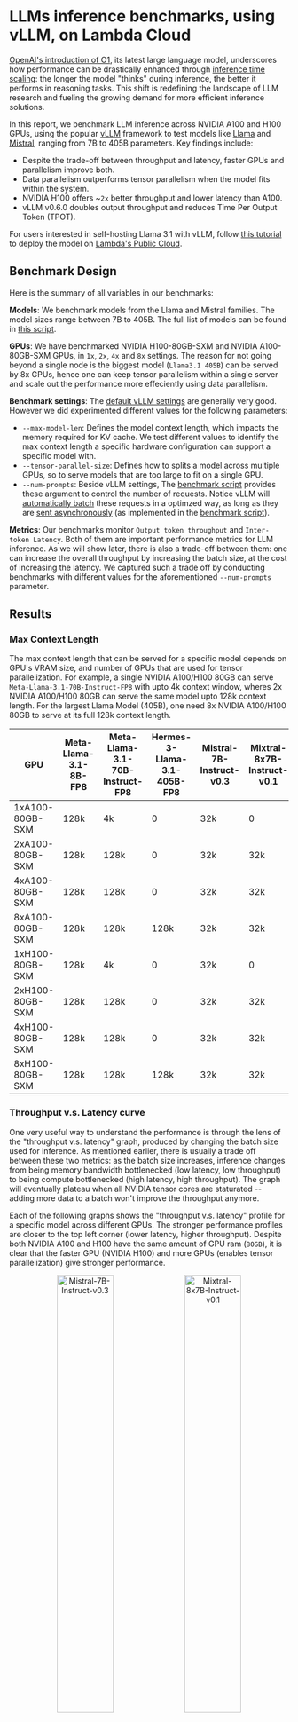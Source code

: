 
# LLMs inference benchmarks, using vLLM, on Lambda Cloud

[OpenAI's introduction of O1](https://openai.com/index/introducing-openai-o1-preview/), its latest large language model, underscores how performance can be drastically enhanced through [inference time scaling](https://openai.com/index/learning-to-reason-with-llms/): the longer the model "thinks" during inference, the better it performs in reasoning tasks. This shift is redefining the landscape of LLM research and fueling the growing demand for more efficient inference solutions.

In this report, we benchmark LLM inference across NVIDIA A100 and H100 GPUs, using the popular [vLLM](https://github.com/vllm-project/vllm) framework to test models like [Llama](https://www.llama.com/) and [Mistral](https://docs.mistral.ai/getting-started/models/), ranging from 7B to 405B parameters. Key findings include:

* Despite the trade-off between throughput and latency, faster GPUs and parallelism improve both.
* Data parallelism outperforms tensor parallelism when the model fits within the system.
* NVIDIA H100 offers ~`2x` better throughput and lower latency than A100.
* vLLM v0.6.0 doubles output throughput and reduces Time Per Output Token (TPOT).

For users interested in self-hosting Llama 3.1 with vLLM, follow [this tutorial]((https://docs.lambdalabs.com/on-demand-cloud/how-to-serve-the-llama-3.1-8b-and-70b-models-using-lambda-cloud-on-demand-instances?utm_source=linkedin&utm_medium=organic-social&utm_campaign=2024-09-vLLM-Benchmark-Report&utm_content=post-a)) to deploy the model on [Lambda's Public Cloud](https://lambdalabs.com/service/gpu-cloud).

## Benchmark Design

Here is the summary of all variables in our benchmarks:

__Models__: We benchmark models from the Llama and Mistral families. The model sizes range between 7B to 405B. The full list of models can be found in [this script](https://github.com/LambdaLabsML/vllm-benchmark/blob/main/cache_model.py#L3). 

__GPUs__: We have benchmarked NVIDIA H100-80GB-SXM and NVIDIA A100-80GB-SXM GPUs, in `1x`, `2x`, `4x` and `8x` settings. The reason for not going beyond a single node is the biggest model (`Llama3.1 405B`) can be served by 8x GPUs, hence one can keep tensor parallelism within a single server and scale out the performance more effeciently using data parallelism. 

__Benchmark settings__: The [default vLLM settings](https://docs.vllm.ai/en/latest/models/engine_args.html) are generally very good. However we did experimented different values for the following parameters:
* `--max-model-len`: Defines the model context length, which impacts the memory required for KV cache. We test different values to identify the max context length a specific hardware configuration can support a specific model with.
* `--tensor-parallel-size`: Defines how to splits a model across multiple GPUs, so to serve models that are too large to fit on a single GPU.
* `--num-prompts`: Beside vLLM settings, The [benchmark script](https://github.com/vllm-project/vllm/blob/main/benchmarks/benchmark_serving.py) provides these argument to control the number of requests. Notice vLLM will [automatically batch](https://github.com/vllm-project/vllm/issues/1707#issuecomment-1816797973) these requests in a optimzed way, as long as they are [sent asynchronously](https://github.com/vllm-project/vllm/issues/2257#issuecomment-1869400614) (as implemented in the [benchmark script](https://github.com/vllm-project/vllm/blob/main/benchmarks/benchmark_serving.py)).

__Metrics__: Our benchmarks monitor `Output token throughput` and `Inter-token Latency`. Both of them are important performance metrics for LLM inference. As we will show later, there is also a trade-off between them: one can increase the overall throughput by increasing the batch size, at the cost of increasing the latency. We captured such a trade off by conducting benchmarks with different values for the aforementioned `--num-prompts` parameter.


## Results

### Max Context Length

The max context length that can be served for a specific model depends on GPU's VRAM size, and number of GPUs that are used for tensor parallelization. For example, a single NVIDIA A100/H100 80GB can serve `Meta-Llama-3.1-70B-Instruct-FP8` with upto 4k context window, wheres 2x NVIDIA A100/H100 80GB can serve the same model upto 128k context length. For the largest Llama Model (405B), one need 8x NVIDIA A100/H100 80GB to serve at its full 128k context length.

| GPU                | Meta-Llama-3.1-8B-FP8 | Meta-Llama-3.1-70B-Instruct-FP8 | Hermes-3-Llama-3.1-405B-FP8 | Mistral-7B-Instruct-v0.3 | Mixtral-8x7B-Instruct-v0.1 | Mixtral-8x22B-Instruct-v0.1 | Mistral-Nemo-Instruct-2407 | Mistral-Large-Instruct-2407 |
|--------------------|-----------------------|---------------------------------|-----------------------------|---------------------------|----------------------------|-----------------------------|----------------------------|-----------------------------|
| 1xA100-80GB-SXM    | 128k                | 4k                            | 0                           | 32k                     | 0                          | 0                           | 128k                    | 0                           |
| 2xA100-80GB-SXM    | 128k                | 128k                          | 0                           | 32k                     | 32k                      | 0                           | 128k                    | 0                           |
| 4xA100-80GB-SXM    | 128k                | 128k                          | 0                           | 32k                     | 32k                      | 16k                       | 128k                    | 128k                     |
| 8xA100-80GB-SXM    | 128k                | 128k                          | 128k                      | 32k                     | 32k                      | 64k                       | 128k                    | 128k                     |
| 1xH100-80GB-SXM    | 128k                | 4k                            | 0                           | 32k                     | 0                          | 0                           | 128k                    | 0                           |
| 2xH100-80GB-SXM    | 128k                | 128k                          | 0                           | 32k                     | 32k                      | 0                           | 128k                    | 0                           |
| 4xH100-80GB-SXM    | 128k                | 128k                          | 0                           | 32k                     | 32k                      | 16k                       | 128k                    | 128k                     |
| 8xH100-80GB-SXM    | 128k                | 128k                          | 128k                      | 32k                     | 32k                      | 64k                       | 128k                    | 128k                     |


### Throughput v.s. Latency curve
One very useful way to understand the performance is through the lens of the "throughput v.s. latency" graph, produced by changing the batch size used for inference. As mentioned earlier, there is usually a trade off between these two metrics: as the batch size increases, inference changes from being memory bandwidth bottlenecked (low latency, low throughput) to being compute bottlenecked (high latency, high throughput). The graph will eventually plateau when all NVIDIA tensor cores are staturated -- adding more data to a batch won't improve the throughput anymore.

Each of the following graphs shows the "throughput v.s. latency" profile for a specific model across different GPUs. The stronger performance profiles are closer to the top left corner (lower latency, higher throughput). Despite both NVIDIA A100 and H100 have the same amount of GPU ram (`80GB`), it is clear that the faster GPU (NVIDIA H100) and more GPUs (enables tensor parallelization) give stronger performance. 

<p align="center">
  <img src="./renders_v0/Mistral-7B-Instruct-v0.3_len2000.png" alt="Mistral-7B-Instruct-v0.3" width="45%" />
  <img src="./renders_v0/Mixtral-8x7B-Instruct-v0.1_len2000.png" alt="Mixtral-8x7B-Instruct-v0.1" width="45%" />
  <!-- <img src="./renders_v0/Mixtral-8x22B-Instruct-v0.1_len2000.png" alt="Mixtral-8x22B-Instruct-v0.1" width="30%" /> -->
</p>


Similarly, we can plot the "throughput v.s. latency" profile for the same GPU but across different models. It is no surprise that given the same GPU, the profile of smaller models are closer to the top left. And in general serving larger models require more GPUs, as some of the models are missing from the 1x and 2x figures.

<p align="center">
  <img src="./renders_v0/1xH100-80GB-SXM.png" alt="1xH100-80GB-SXM" width="45%" />
  <!-- <img src="./renders_v0/2xH100-80GB-SXM.png" alt="2xH100-80GB-SXM" width="45%" /> -->
  <img src="./renders_v0/8xH100-80GB-SXM.png" alt="8xH100-80GB-SXM" width="45%" />
</p>


### Tensor Parallel v.s. Data Parallel
Which is a better way to scale the performance? Is it better to scale vertically using tensor parallelism, or is it better to scale horizontally with data parallelism. The former gives you a "beefier" processor by combining the memory and tensor cores from multiple GPUs, at the cost of inter-device communication; while the later keep each GPUs independent so you have a fleet of less powerful devices. 

The following figures illustrate the different characteristics of these two parallelism strategies. To do so, we doubled the number of GPUs and applied either DP to horizontally scale the system, or TP to vertically scale the system. We also double the number of prompts used in the system so to make sure data parallelism could double its throughput while keeping the latency unaffected. Our benchmark showed tensor parallelism runs at lower latencies, while data parallelism runs at higher throughputs. 

<p align="center">
  <img src="./renders/scale_Mistral-7B-Instruct-v0.3_len2000.png" alt="scale_Mistral-7B-Instruct-v0.3_len2000" width="45%" />
  <img src="./renders/scale_Mixtral-8x7B-Instruct-v0.1_len2000.png" alt="scale_Mixtral-8x7B-Instruct-v0.1_len2000" width="45%" />
  <!-- <img src="./renders/scale_Mixtral-8x22B-Instruct-v0.1_len2000.png" alt="scale_Mixtral-8x22B-Instruct-v0.1_len2000" width="30%" /> -->
</p>

In general, scaling inference using data parallelism is often more effective than tensor parallelism, if the model fits within the system. The table below provides some data, showing how `throughput/latency` scales poorly for "overly" tensor parallelized systems: with `--num-prompts` fixed at 320 to ensure a large batch size and fully utilize the compute, the throughputs of tensor parallelism still scale far from linearly, unlike the expected behavior with data parallelism.

|                  | Meta-Llama-3.1-8B-FP8 | Meta-Llama-3.1-70B-Instruct-FP8 | Hermes-3-Llama-3.1-405B-FP8 | Mistral-7B-Instruct-v0.3 | Mixtral-8x7B-Instruct-v0.1 | Mixtral-8x22B-Instruct-v0.1 | Mistral-Nemo-Instruct-2407 | Mistral-Large-Instruct-2407 |
|------------------|----------------------:|--------------------------------:|----------------------------:|-------------------------:|---------------------------:|----------------------------:|----------------------------:|-----------------------------:|
| 1xA100-80GB-SXM  | 1517.54/42.85          | 208.79/58.26                    | N/A                         | 1591.4/56.51             | N/A                        | N/A                         | 1277.85/61.48               | N/A                          |
| 2xA100-80GB-SXM  | 1854.27/38.21          | 662.64/120.32                   | N/A                         | 1861.61/53.52            | 1017.34/67.24              | N/A                         | 1593.97/51.39               | N/A                          |
| 4xA100-80GB-SXM  | 1899.76/40.02          | 956.53/88.25                    | N/A                         | 2228.35/44.66            | 1098.11/56.05              | 715.37/95.54                | 1919.13/44.7                | 642.03/129.96                |
| 8xA100-80GB-SXM  | 1972.26/40.47          | 1162.78/74.12                   | 467.85/180.74               | 2381.43/39.89            | 1289.26/49.91              | 946.22/71.43                | 2035.34/40.7                | 947.56/88.72                 |
| 1xH100-80GB-SXM  | 3400.4/19.75           | 418.92/35.84                    | N/A                         | 3281.19/27.23            | N/A                        | N/A                         | 2414.81/31.16               | N/A                          |
| 2xH100-80GB-SXM  | 3688.64/18.83          | 1727.69/49.33                   | N/A                         | 3758.54/24.26            | 1430.42/38.08              | N/A                         | 3064.06/24.44               | N/A                          |
| 4xH100-80GB-SXM  | 3475.27/20.26          | 2242.99/38.26                   | N/A                         | 4133.32/21.79            | 2102.86/30.36              | 1190.38/51.35               | 3509.24/22.1                | 1301.24/56.42                |
| 8xH100-80GB-SXM  | 3931.83/17.61          | 2572.8/33.71                    | 1230.74/73.54               | 4397.11/21.56            | 2073.9/25.88               | 1558.66/39.25               | 3686.29/22.85               | 1734.19/46.23                |


### Performance v.s. max_model_len
Although the `max_model_len` decides the max context length a system can support a model with, it is interesting that the "throughput v.s. latency" profile doesn't vary by it. As shown in the figure below, there is little difference between the benchmark outcomes of the same system using `max_model_len` range between `2000`  to `128000`. 

<p align="center">
  <img src="./renders/1xH100-80GB-SXM_Meta-Llama-3.1-8B-FP8.png" alt="1xH100-80GB-SXM_Meta-Llama-3.1-8B-FP8" width="45%" />
  <img src="./renders/2xH100-80GB-SXM_Meta-Llama-3.1-70B-Instruct-FP8.png" alt="2xH100-80GB-SXM_Meta-Llama-3.1-70B-Instruct-FP8" width="45%" />
  <!-- <img src="./renders/8xH100-80GB-SXM_Hermes-3-Llama-3.1-405B-FP8.png" alt="8xH100-80GB-SXM_Hermes-3-Llama-3.1-405B-FP8" width="30%" /> -->
</p>


### H100 v.s. A100
The performance gap between NVIDIA H100 80GB SXM and A100 80GB SXM varies from model to model. Overall H100 can deliver around 2x higher throughput and 2x lower latency. As an example, for serving `Mistral-7B-Instruct-v0.3`, `1xH100` delivers 2.06x higher througput and 2.07x lower latency. For serving `Hermes-3-Llama-3.1-405B-FP8`, `8xH100` delivers 2.65x higher throughput and 2.45x lower latency. 


### vLLM v0.5.4 v.s. v0.6.0
This benchmark was conducted with vLLM `v0.5.4`. We observed major improvements with the latest version, `v0.6.0`, particularly in reducing CPU overhead. Our tests confirm that `v0.6.0` more than doubles output throughput and reduces Median Time Per Output Token (TPOT) for Llama 3.1 8B and 70B models. This is largely thanks to the multi-step scheduling feature (`num-scheduler-steps=10`). The performance gain is smaller for the Llama 405B model, likely due to its heavier computation where CPU bottlenecks are less significant.

A key improvement in `v0.6.0` is higher GPU utilization. For example, in the Llama 3.1 8B benchmark, GPU power draw increased from `~60%` in `v0.5.4` to `~95%`.

One "tradeoff" is the higher median inter-token latency (ITL) in `v0.6.0`, as [reported by other community contributors](https://github.com/sgl-project/sglang/tree/main/benchmark/benchmark_vllm_060). Since tokens are streamed only after a batch of generation steps is complete, ITL will be inflated by the `num-scheduler-steps`. This can cause some "chunkiness" in streaming, but it’s unlikely to affect user experience since most LLM services stream faster than the human reading speed.

The tables below compare the performance of `v0.5.4`, `v0.6.0+step1`, and `v0.6.0+step10` across three different Llama 3.1 models. The impact of `num-scheduler-steps` is clear, showing significant improvements in output throughput and Median TPOT. We set requests per second (`rps`) to `inf` to simulate high inbound traffic. For all tests, we set `max-num-seq=256` and `max-seq-len=2048`. As of this writing, the vLLM team is working on [PR#8001](https://github.com/vllm-project/vllm/pull/8001) to support `num-scheduler-steps` with chunked prefill, allowing the latest optimizations to run at full context length for large models.

`Llama 3.1 8B`: `tp=1`, `rps=inf`, `num-prompt=5000`, `max-num-seq=256`, `max-seq-len=2048`
| vLLM version | Chuncked Prefill | Scheduler Steps | Output Throughput (tokens/sec) | Median TPOT (ms) | Median ITL (ms) |
|--------------|------------------|-----------------|--------------------------------|------------------|-----------------|
| v0.5.4       | True             | N/A             | 3032.04           | 64.06       | 48.28      | 
| v0.6.0       | False            | 1               | 3958.40           | 196.24      | 179.17     | 
| v0.6.0       | False            | 10              | 8088.35           | 25.57       | 243.76     | 


`Llama 3.1 70B`: `tp=4`, `rps=inf`, `num-prompt=5000`, `max-num-seq=256`, `max-seq-len=2048`
| vLLM version | Chuncked Prefill | Scheduler Steps | Output Throughput (tokens/sec) | Median TPOT (ms) | Median ITL (ms) |
|--------------|------------------|-----------------|--------------------------------|------------------|-----------------|
| v0.5.4       | True             | N/A             | 1491.93           | 125.78      | 74.22      | 
| v0.6.0       | False            | 1               | 2291.0            | 102.99      | 63.54      | 
| v0.6.0       | False            | 10              | 3542.88           | 61.10       | 574.07     | 


`Llama 3.1 405B FP8`: `tp=8`, `rps=inf`, `num-prompt=1280`, `max-num-seq=256`, `max-seq-len=2048`
| vLLM version | Chuncked Prefill | Scheduler Steps | Output Throughput (tokens/sec) | Median TPOT (ms) | Median ITL (ms) |
|--------------|------------------|-----------------|--------------------------------|------------------|-----------------|
| v0.5.4       | True             | N/A             | 1220.26           | 182.72      | 144.06     | 
| v0.6.0       | False            | 1               | 1331.25           | 163.52      | 114.42     | 
| v0.6.0       | False            | 10              | 1714.07           | 112.20      | 1036.33    | 


## Conclusion
The benchmarks demonstrate that NVIDIA H100 GPUs significantly outperform A100 GPUs, especially when handling larger models like the Llama and Mistral families. By leveraging tensor parallelism and optimizing batch sizes, the vLLM framework effectively balances throughput and latency, making it a powerful tool for large-scale LLM inference. For those aiming to optimize performance in similar contexts, utilizing H100 GPUs and adjusting parallelism settings may be particularly effective.

For users interested in self-hosting Llama 3.1 with vLLM, follow [this tutorial]((https://docs.lambdalabs.com/on-demand-cloud/how-to-serve-the-llama-3.1-8b-and-70b-models-using-lambda-cloud-on-demand-instances?utm_source=linkedin&utm_medium=organic-social&utm_campaign=2024-09-vLLM-Benchmark-Report&utm_content=post-a)) to deploy the model on [Lambda's Public Cloud](https://lambdalabs.com/service/gpu-cloud)

